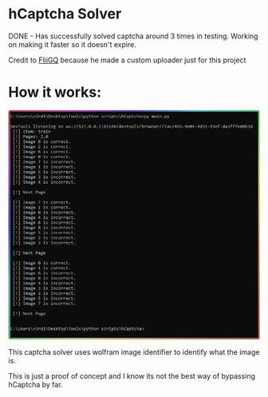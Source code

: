 # hCaptcha Solver
DONE - Has successfully solved captcha around 3 times in testing. Working on making it faster so it doesn't expire.

Credit to <a href="https://github.com/FliiGQ">FliiGQ</a> because he made a custom uploader just for this project

# How it works:

![Screenshot](cmd_6snicOamnT.png)

This captcha solver uses wolfram image identifier to identify what the image is.

This is just a proof of concept and I know its not the best way of bypassing hCaptcha by far.
